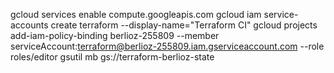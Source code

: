


gcloud services enable compute.googleapis.com
gcloud iam service-accounts create terraform --display-name="Terraform CI"
gcloud projects add-iam-policy-binding berlioz-255809 --member serviceAccount:terraform@berlioz-255809.iam.gserviceaccount.com --role roles/editor
gsutil mb gs://terraform-berlioz-state
